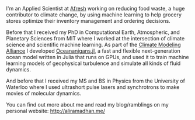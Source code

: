I'm an Applied Scientist at [Afresh](https://www.afresh.com/) working on reducing food waste, a huge contributor to climate change, by using machine learning to help grocery stores optimize their inventory management and ordering decisions.

Before that I received my PhD in Computational Earth, Atmospheric, and Planetary Sciences from MIT where I worked at the intersection of climate science and scientific machine learning. As part of the [Climate Modeling Alliance](https://clima.caltech.edu/) I developed [Oceananigans.jl](https://github.com/CliMA/Oceananigans.jl), a fast and flexible next-generation ocean model written in Julia that runs on GPUs, and used it to train machine learning models of geophysical turbulence and simulate all kinds of fluid dynamics.

And before that I received my MS and BS in Physics from the University of Waterloo where I used ultrashort pulse lasers and synchrotrons to make movies of molecular dynamics.

You can find out more about me and read my blog/ramblings on my personal website: http://aliramadhan.me/
